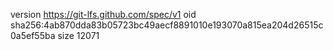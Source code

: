 version https://git-lfs.github.com/spec/v1
oid sha256:4ab870dda83b05723bc49aecf8891010e193070a815ea204d26515c0a5ef55ba
size 12071
